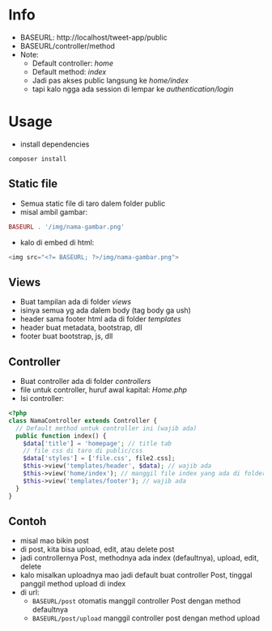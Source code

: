 # Info

- BASEURL: http://localhost/tweet-app/public
- BASEURL/controller/method
- Note:
  - Default controller: *home*
  - Default method: *index*
  - Jadi pas akses public langsung ke *home/index*
  - tapi kalo ngga ada session di lempar ke *authentication/login*
 
# Usage
- install dependencies
```
composer install
```
## Static file
- Semua static file di taro dalem folder public
- misal ambil gambar:
```php
BASEURL . '/img/nama-gambar.png'
```
- kalo di embed di html:
```php
<img src="<?= BASEURL; ?>/img/nama-gambar.png">
```

## Views
- Buat tampilan ada di folder *views*
- isinya semua yg ada dalem body (tag body ga ush)
- header sama footer html ada di folder *templates*
- header buat metadata, bootstrap, dll
- footer buat bootstrap, js, dll

## Controller
- Buat controller ada di folder *controllers*
- file untuk controller, huruf awal kapital: *Home.php*
- Isi controller:
```php
<?php 
class NamaController extends Controller {
  // Default method untuk controller ini (wajib ada)
  public function index() {
    $data['title'] = 'homepage'; // title tab
    // file css di taro di public/css
    $data['styles'] = ['file.css', file2.css];
    $this->view('templates/header', $data); // wajib ada
    $this->view('home/index'); // manggil file index yang ada di folder views/home
    $this->view('templates/footer'); // wajib ada
  }
}
```
## Contoh
- misal mao bikin post
- di post, kita bisa upload, edit, atau delete post
- jadi controllernya Post, methodnya ada index (defaultnya), upload, edit, delete
- kalo misalkan uploadnya mao jadi default buat controller Post, tinggal panggil method upload di index
- di url:
  - ```BASEURL/post```
otomatis manggil controller Post dengan method defaultnya
  - ```BASEURL/post/upload```
manggil controller post dengan method upload


